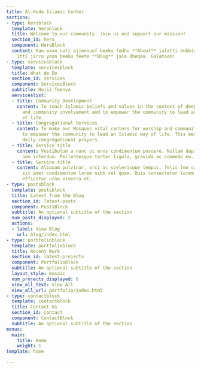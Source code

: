 ```yaml
---
title: Al-Huda Islamic Center
sections:
- type: heroblock
  template: heroblock
  title: Welcome to our community. Join us and support our mission!
  section_id: hero
  component: HeroBlock
  content: Kan waan nuti ajjennuuf beeku fedhu **About** jalatti dubbisa. Waan ammaf
    itti jirru yoon beeku feete **Blog** jala dheqaa. Galatoom!
- type: servicesblock
  template: servicesblock
  title: What We Do
  section_id: services
  component: ServicesBlock
  subtitle: Hojii Teenya
  serviceslist:
  - title: Community Development
    content: To teach Islamic beliefs and values in the context of deepening spirituality
      and community involvement and to empower the community to lead an Islamic way
      of life.
  - title: Congregational Services
    content: To make our Mosques vital centers for worship and community needs and
      to empower the community to lead an Islamic way of life. This means providing
      daily congregational prayers.
  - title: Service title
    content: Vestibulum a nunc ut eros condimentum posuere. Nullam dapibus quis nunc
      non interdum. Pellentesque tortor ligula, gravida ac commodo eu.
  - title: Service title
    content: Aliquam pulvinar, orci ac scelerisque tempus, felis leo sagittis justo,
      sit amet condimentum lorem nibh vel quam. Duis consectetur lorem ipsum, non
      efficitur urna viverra et.
- type: postsblock
  template: postsblock
  title: Latest from the Blog
  section_id: latest-posts
  component: PostsBlock
  subtitle: An optional subtitle of the section
  num_posts_displayed: 2
  actions:
  - label: View Blog
    url: blog/index.html
- type: portfolioblock
  template: portfolioblock
  title: Recent Work
  section_id: latest-projects
  component: PortfolioBlock
  subtitle: An optional subtitle of the section
  layout_style: mosaic
  num_projects_displayed: 6
  view_all_text: View All
  view_all_url: portfolio/index.html
- type: contactblock
  template: contactblock
  title: Contact Us
  section_id: contact
  component: ContactBlock
  subtitle: An optional subtitle of the section
menus:
  main:
    title: Home
    weight: 1
template: home

---
```

